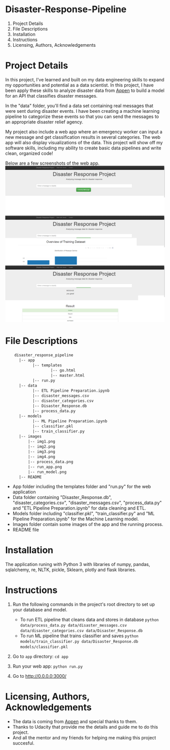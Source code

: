 # Disaster-Response-Pipeline
1. Project Details
2. File Descriptions
3. Installation
4. Instructions
5. Licensing, Authors, Acknowledgements

# Project Details
In this project, I've learned and built on my data engineering skills to expand my opportunities and potential as a data scientist. In this project, I have been apply these skills to analyze disaster data from [Appen](https://www.figure-eight.com/)  to build a model for an API that classifies disaster messages.

In the "data" folder, you'll find a data set containing real messages that were sent during disaster events. I have been creating a machine learning pipeline to categorize these events so that you can send the messages to an appropriate disaster relief agency.

My project also include a web app where an emergency worker can input a new message and get classification results in several categories. The web app will also display visualizations of the data. This project will show off my software skills, including my ability to create basic data pipelines and write clean, organized code!

Below are a few screenshots of the web app.
![alt-text](https://github.com/nminhhung/Disaster-Response-Pipeline/blob/main/images/img1.png)
![alt-text](https://github.com/nminhhung/Disaster-Response-Pipeline/blob/main/images/img2.png)
![alt-text](https://github.com/nminhhung/Disaster-Response-Pipeline/blob/main/images/img3.png)

# File Descriptions
        disaster_response_pipeline
          |-- app
                |-- templates
                        |-- go.html
                        |-- master.html
                |-- run.py
          |-- data
                |-- ETL Pipeline Preparation.ipynb
                |-- disaster_messages.csv
                |-- disaster_categories.csv
                |-- Disaster_Response.db
                |-- process_data.py
          |-- models
                |-- ML Pipeline Preparation.ipynb
                |-- classifier.pkl
                |-- train_classifier.py
          |-- images
              |-- img1.png
              |-- img2.png
              |-- img3.png
              |-- img4.png
              |-- process_data.png
              |-- run_app.png
              |-- run_model.png
          |-- README

- App folder including the templates folder and "run.py" for the web application
- Data folder containing "Disaster_Response.db", "disaster_categories.csv", "disaster_messages.csv", "process_data.py" and "ETL Pipeline Preparation.ipynb" for data cleaning and ETL.
- Models folder including "classifier.pkl", "train_classifier.py" and "ML Pipeline Preparation.ipynb" for the Machine Learning model.
- Images folder contain some images of the app and the running process.
- README file

# Installation
The application runing with Python 3 with libraries of numpy, pandas, sqlalchemy, re, NLTK, pickle, Sklearn, plotly and flask libraries.

# Instructions
1. Run the following commands in the project's root directory to set up your database and model.

    - To run ETL pipeline that cleans data and stores in database
        `python data/process_data.py data/disaster_messages.csv data/disaster_categories.csv data/Disaster_Response.db`
    - To run ML pipeline that trains classifier and saves
        `python models/train_classifier.py data/Disaster_Response.db models/classifier.pkl`

2. Go to `app` directory: `cd app`

3. Run your web app: `python run.py`

4. Go to http://0.0.0.0:3000/

# Licensing, Authors, Acknowledgements
- The data is coming from [Appen](https://appen.com/) and special thanks to them.
- Thanks to Udacity that provide me the details and guide me to do this project.
- And all the mentor and my friends for helping me making this project succesful.


